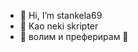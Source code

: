 - 👋 Hi, I’m stankela69
- 👀 Kao neki skripter 
- 🧨 волим и преферирам 💜
<!---
📌 stankela69/stankela69 📌
